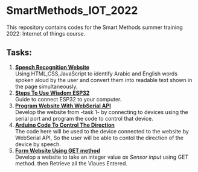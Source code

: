 # SmartMethods_IOT_2022
This repository contains codes for the Smart Methods summer training 2022: Internet of things course.

## Tasks:
1. [**Speech Recognition Website**](https://github.com/daad15/SmartMethods_IOT_2022/tree/main/SpeechRecognitionWebsite)<br>
  Using HTML,CSS,JavaScript to identify Arabic and English words spoken aloud by the user and convert them into readable text shown in the page simultaneously.
2. [**Steps To Use Wisdom ESP32**](https://github.com/daad15/SmartMethods_IOT_2022/tree/main/HowToUseESP32)<br>
  Guide to connect ESP32 to your computer. 
3. [**Program Website With WebSerial API**](https://github.com/daad15/SmartMethods_IOT_2022/tree/main/WebSerialAPI)<br>
  Develop the website from -task 1- by connecting to devices using the serial port and program the code to control that device.
4. [**Arduino Code To Control The Direction**](https://github.com/daad15/SmartMethods_IOT_2022/tree/main/ArduinoControlCode)<br>
  The code here will be used to the device connected to the website by WebSerial API, So the user will be able to contol the direction of the device by speech.
5. [**Form Website Using GET method**](https://github.com/daad15/SmartMethods_IOT_2022/tree/main/FormWebsite_GET)<br>
  Develop a website to take an integer value _as Sensor input_ using GET method. then Retrieve all the Vlaues Entered. 

